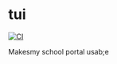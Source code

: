 # tui

[![CI](https://github.com//tui/workflows/CI/badge.svg)](https://github.com//tui/actions)

Makesmy school portal usab;e
